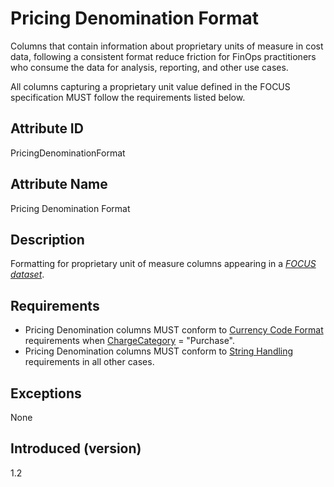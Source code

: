 # Pricing Denomination Format

Columns that contain information about proprietary units of measure in cost data, following a consistent format reduce friction for FinOps practitioners who consume the data for analysis, reporting, and other use cases.

All columns capturing a proprietary unit value defined in the FOCUS specification MUST follow the requirements listed below.

## Attribute ID

PricingDenominationFormat

## Attribute Name

Pricing Denomination Format

## Description

Formatting for proprietary unit of measure columns appearing in a [*FOCUS dataset*](#glossary:FOCUS-dataset).

## Requirements

* Pricing Denomination columns MUST conform to [Currency Code Format](#currencycodeformat) requirements when [ChargeCategory](#chargecategory) = "Purchase".
* Pricing Denomination columns MUST conform to [String Handling](#stringhandling) requirements in all other cases.

## Exceptions

None

## Introduced (version)

1.2
